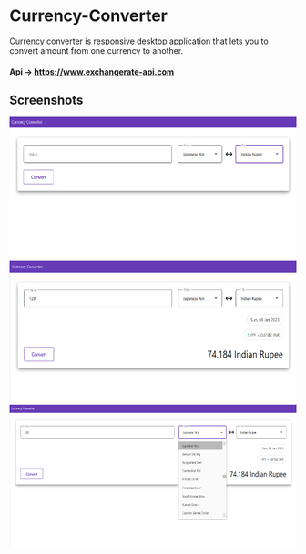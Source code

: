 # Currency-Converter
Currency converter is responsive desktop application that lets you to convert amount from one currency to another.
#### Api -> https://www.exchangerate-api.com

## Screenshots
<img src="Currency Converter/Images/img_4.png" alt="image-1" height="250px">  
<img src="Currency Converter/Images/img_5.png" alt="image-2" height="250px">
<img src="Currency Converter/Images/img_6.png" alt="image-3" height="250px">

